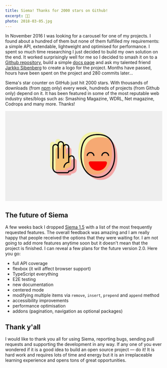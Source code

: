 ```yaml
---
title: Siema! Thanks for 2000 stars on Github!
excerpt: 🐘💨
photo: 2018-03-05.jpg
---
```


In November 2016 I was looking for a carousel for one of my projects. I found about a hundred of them but none of them fulfilled my requirements: a simple API, extendable, lightweight and optimised for performance. I spent so much time researching I just decided to build my own solution on the end. It worked surprisingly well for me so I decided to smash it on to a [Github repository](https://github.com/pawelgrzybek/siema), build a simple [docs page](https://pawelgrzybek.com/siema/) and ask my talented friend [Jarkko Sibenberg](http://www.sibenberg.com/) to create a logo for the project. Months have passed, hours have been spent on the project and 280 commits later…

Siema's star counter on GitHub just hit 2000 stars. With thousands of downloads (from [npm](https://www.npmjs.com/) only) every week, hundreds of projects (from Github only) depend on it. It has been featured in some of the most reputable web industry sites/blogs such as: Smashing Magazine, WDRL, Net magazine, Codrops and many more. Thanks!

![Siema — Lightweight and simple carousel with no dependencies](/photos/2018-03-05-1.jpg)

## The future of Siema

A few weeks back I dropped [Siema 1.5](https://github.com/pawelgrzybek/siema/releases/tag/v1.5.0) with a list of the most frequently requested features. The overall feedback was amazing and I am really happy that people received the options that they were waiting for. I am not going to add more features anytime soon but it doesn't mean that the project is finished. I can reveal a few plans for the future version 2.0. Here you go:

- full API coverage
- flexbox (it will affect browser support)
- TypeScript everything
- E2E testing
- new documentation
- centered mode
- modifying multiple items via `remove`, `insert`, `prepend` and `append` method
- accessibility improvements
- performance optimisation
- addons (pagination, navigation as optional packages)

## Thank y'all

I would like to thank you all for using Siema, reporting bugs, sending pull requests and supporting the development in any way. If any one of you ever wondered if it is a good idea to build an open source project — do it! It is hard work and requires lots of time and energy but it is an irreplaceable learning experience and opens tons of great opportunities.
